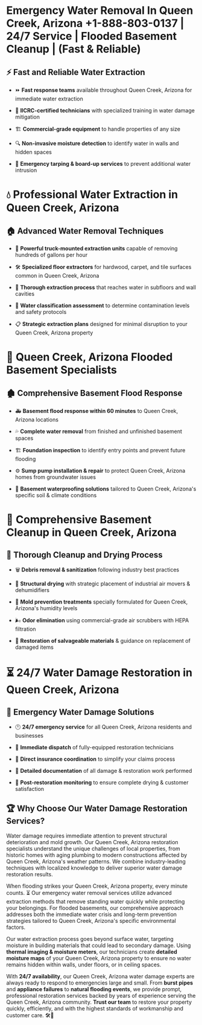 # Emergency Water Removal In Queen Creek, Arizona +1-888-803-0137 | 24/7 Service | Flooded Basement Cleanup | (Fast & Reliable)  

## ⚡ Fast and Reliable Water Extraction  
- ⏩ **Fast response teams** available throughout Queen Creek, Arizona for immediate water extraction  
- 🏅 **IICRC-certified technicians** with specialized training in water damage mitigation  
- 🏗️ **Commercial-grade equipment** to handle properties of any size  
- 🔍 **Non-invasive moisture detection** to identify water in walls and hidden spaces  
- 🛑 **Emergency tarping & board-up services** to prevent additional water intrusion  

# 💧 Professional Water Extraction in Queen Creek, Arizona  

## 🏠 Advanced Water Removal Techniques  
- 🚛 **Powerful truck-mounted extraction units** capable of removing hundreds of gallons per hour  
- 🛠️ **Specialized floor extractors** for hardwood, carpet, and tile surfaces common in Queen Creek, Arizona  
- 📏 **Thorough extraction process** that reaches water in subfloors and wall cavities  
- 🧪 **Water classification assessment** to determine contamination levels and safety protocols  
- 📋 **Strategic extraction plans** designed for minimal disruption to your Queen Creek, Arizona property  

# 🌊 Queen Creek, Arizona Flooded Basement Specialists  

## 🏚️ Comprehensive Basement Flood Response  
- 🚑 **Basement flood response within 60 minutes** to Queen Creek, Arizona locations  
- 💦 **Complete water removal** from finished and unfinished basement spaces  
- 🏗️ **Foundation inspection** to identify entry points and prevent future flooding  
- ⚙️ **Sump pump installation & repair** to protect Queen Creek, Arizona homes from groundwater issues  
- 🌱 **Basement waterproofing solutions** tailored to Queen Creek, Arizona's specific soil & climate conditions  

# 🧹 Comprehensive Basement Cleanup in Queen Creek, Arizona  

## 🔄 Thorough Cleanup and Drying Process  
- 🗑️ **Debris removal & sanitization** following industry best practices  
- 💨 **Structural drying** with strategic placement of industrial air movers & dehumidifiers  
- 🦠 **Mold prevention treatments** specially formulated for Queen Creek, Arizona's humidity levels  
- 🌬️ **Odor elimination** using commercial-grade air scrubbers with HEPA filtration  
- 🔧 **Restoration of salvageable materials** & guidance on replacement of damaged items  

# ⏳ 24/7 Water Damage Restoration in Queen Creek, Arizona  

## 🚀 Emergency Water Damage Solutions  
- 🕛 **24/7 emergency service** for all Queen Creek, Arizona residents and businesses  
- 🚒 **Immediate dispatch** of fully-equipped restoration technicians  
- 🏦 **Direct insurance coordination** to simplify your claims process  
- 📜 **Detailed documentation** of all damage & restoration work performed  
- 🔎 **Post-restoration monitoring** to ensure complete drying & customer satisfaction  

## 🏆 Why Choose Our Water Damage Restoration Services?  
Water damage requires immediate attention to prevent structural deterioration and mold growth. Our Queen Creek, Arizona restoration specialists understand the unique challenges of local properties, from historic homes with aging plumbing to modern constructions affected by Queen Creek, Arizona's weather patterns. We combine industry-leading techniques with localized knowledge to deliver superior water damage restoration results.  

When flooding strikes your Queen Creek, Arizona property, every minute counts. ⏳ Our emergency water removal services utilize advanced extraction methods that remove standing water quickly while protecting your belongings. For flooded basements, our comprehensive approach addresses both the immediate water crisis and long-term prevention strategies tailored to Queen Creek, Arizona's specific environmental factors.  

Our water extraction process goes beyond surface water, targeting moisture in building materials that could lead to secondary damage. Using **thermal imaging & moisture meters**, our technicians create **detailed moisture maps** of your Queen Creek, Arizona property to ensure no water remains hidden within walls, under floors, or in ceiling spaces.  

With **24/7 availability**, our Queen Creek, Arizona water damage experts are always ready to respond to emergencies large and small. From **burst pipes** and **appliance failures** to **natural flooding events**, we provide prompt, professional restoration services backed by years of experience serving the Queen Creek, Arizona community. **Trust our team** to restore your property quickly, efficiently, and with the highest standards of workmanship and customer care. 🛠️💪  
